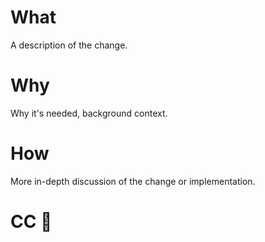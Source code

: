 # What

A description of the change.

# Why

Why it's needed, background context.

# How

More in-depth discussion of the change or implementation.

# CC 🐨
